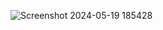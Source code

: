 ![Screenshot 2024-05-19 185428](https://github.com/BalavikneshRam-Codes/Youtube-Clone/assets/97689712/6654f61c-e9d8-418a-ab7d-90497f6375e5)
